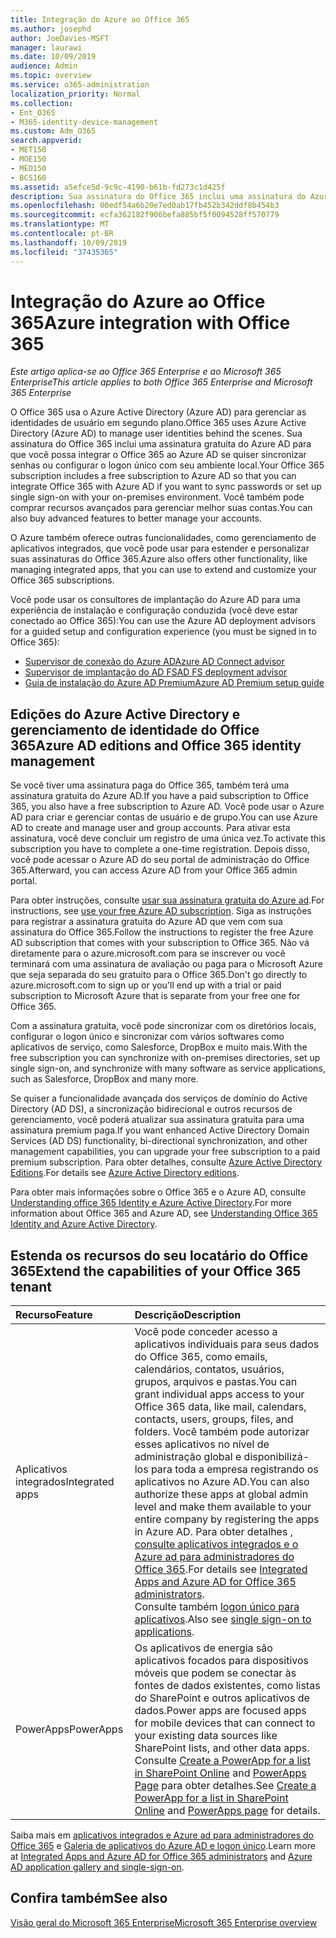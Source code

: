 ```yaml
---
title: Integração do Azure ao Office 365
ms.author: josephd
author: JoeDavies-MSFT
manager: laurawi
ms.date: 10/09/2019
audience: Admin
ms.topic: overview
ms.service: o365-administration
localization_priority: Normal
ms.collection:
- Ent_O365
- M365-identity-device-management
ms.custom: Adm_O365
search.appverid:
- MET150
- MOE150
- MED150
- BCS160
ms.assetid: a5efce5d-9c9c-4190-b61b-fd273c1d425f
description: Sua assinatura do Office 365 inclui uma assinatura do Azure AD. Integre o Office 365 com o Azure AD se você quiser sincronização de senha ou logon único com seu ambiente local.
ms.openlocfilehash: 00edf54a6b20e7ed0ab17fb452b342ddf8b454b3
ms.sourcegitcommit: ecfa362182f906befa885bf5f0094528ff570779
ms.translationtype: MT
ms.contentlocale: pt-BR
ms.lasthandoff: 10/09/2019
ms.locfileid: "37435365"
---
```

# <a name="azure-integration-with-office-365"></a><span data-ttu-id="e1627-104">Integração do Azure ao Office 365</span><span class="sxs-lookup"><span data-stu-id="e1627-104">Azure integration with Office 365</span></span>

<span data-ttu-id="e1627-105">*Este artigo aplica-se ao Office 365 Enterprise e ao Microsoft 365 Enterprise*</span><span class="sxs-lookup"><span data-stu-id="e1627-105">*This article applies to both Office 365 Enterprise and Microsoft 365 Enterprise*</span></span>

<span data-ttu-id="e1627-106">O Office 365 usa o Azure Active Directory (Azure AD) para gerenciar as identidades de usuário em segundo plano.</span><span class="sxs-lookup"><span data-stu-id="e1627-106">Office 365 uses Azure Active Directory (Azure AD) to manage user identities behind the scenes.</span></span> <span data-ttu-id="e1627-107">Sua assinatura do Office 365 inclui uma assinatura gratuita do Azure AD para que você possa integrar o Office 365 ao Azure AD se quiser sincronizar senhas ou configurar o logon único com seu ambiente local.</span><span class="sxs-lookup"><span data-stu-id="e1627-107">Your Office 365 subscription includes a free subscription to Azure AD so that you can integrate Office 365 with Azure AD if you want to sync passwords or set up single sign-on with your on-premises environment.</span></span> <span data-ttu-id="e1627-108">Você também pode comprar recursos avançados para gerenciar melhor suas contas.</span><span class="sxs-lookup"><span data-stu-id="e1627-108">You can also buy advanced features to better manage your accounts.</span></span>
  
<span data-ttu-id="e1627-109">O Azure também oferece outras funcionalidades, como gerenciamento de aplicativos integrados, que você pode usar para estender e personalizar suas assinaturas do Office 365.</span><span class="sxs-lookup"><span data-stu-id="e1627-109">Azure also offers other functionality, like managing integrated apps, that you can use to extend and customize your Office 365 subscriptions.</span></span>
  
<span data-ttu-id="e1627-110">Você pode usar os consultores de implantação do Azure AD para uma experiência de instalação e configuração conduzida (você deve estar conectado ao Office 365):</span><span class="sxs-lookup"><span data-stu-id="e1627-110">You can use the Azure AD deployment advisors for a guided setup and configuration experience (you must be signed in to Office 365):</span></span>

 - [<span data-ttu-id="e1627-111">Supervisor de conexão do Azure AD</span><span class="sxs-lookup"><span data-stu-id="e1627-111">Azure AD Connect advisor</span></span>](https://aka.ms/aadconnectpwsync)
 - [<span data-ttu-id="e1627-112">Supervisor de implantação do AD FS</span><span class="sxs-lookup"><span data-stu-id="e1627-112">AD FS deployment advisor</span></span>](https://aka.ms/adfsguidance)
 - [<span data-ttu-id="e1627-113">Guia de instalação do Azure AD Premium</span><span class="sxs-lookup"><span data-stu-id="e1627-113">Azure AD Premium setup guide</span></span>](https://aka.ms/aadpguidance)
  
## <a name="azure-ad-editions-and-office-365-identity-management"></a><span data-ttu-id="e1627-114">Edições do Azure Active Directory e gerenciamento de identidade do Office 365</span><span class="sxs-lookup"><span data-stu-id="e1627-114">Azure AD editions and Office 365 identity management</span></span>

<span data-ttu-id="e1627-115">Se você tiver uma assinatura paga do Office 365, também terá uma assinatura gratuita do Azure AD.</span><span class="sxs-lookup"><span data-stu-id="e1627-115">If you have a paid subscription to Office 365, you also have a free subscription to Azure AD.</span></span> <span data-ttu-id="e1627-116">Você pode usar o Azure AD para criar e gerenciar contas de usuário e de grupo.</span><span class="sxs-lookup"><span data-stu-id="e1627-116">You can use Azure AD to create and manage user and group accounts.</span></span> <span data-ttu-id="e1627-117">Para ativar esta assinatura, você deve concluir um registro de uma única vez.</span><span class="sxs-lookup"><span data-stu-id="e1627-117">To activate this subscription you have to complete a one-time registration.</span></span> <span data-ttu-id="e1627-118">Depois disso, você pode acessar o Azure AD do seu portal de administração do Office 365.</span><span class="sxs-lookup"><span data-stu-id="e1627-118">Afterward, you can access Azure AD from your Office 365 admin portal.</span></span> 

<span data-ttu-id="e1627-119">Para obter instruções, consulte [usar sua assinatura gratuita do Azure ad](https://go.microsoft.com/fwlink/p/?LinkId=617127).</span><span class="sxs-lookup"><span data-stu-id="e1627-119">For instructions, see [use your free Azure AD subscription](https://go.microsoft.com/fwlink/p/?LinkId=617127).</span></span> <span data-ttu-id="e1627-120">Siga as instruções para registrar a assinatura gratuita do Azure AD que vem com sua assinatura do Office 365.</span><span class="sxs-lookup"><span data-stu-id="e1627-120">Follow the instructions to register the free Azure AD subscription that comes with your subscription to Office 365.</span></span> <span data-ttu-id="e1627-121">Não vá diretamente para o azure.microsoft.com para se inscrever ou você terminará com uma assinatura de avaliação ou paga para o Microsoft Azure que seja separada do seu gratuito para o Office 365.</span><span class="sxs-lookup"><span data-stu-id="e1627-121">Don't go directly to azure.microsoft.com to sign up or you'll end up with a trial or paid subscription to Microsoft Azure that is separate from your free one for Office 365.</span></span> 
  
<span data-ttu-id="e1627-122">Com a assinatura gratuita, você pode sincronizar com os diretórios locais, configurar o logon único e sincronizar com vários softwares como aplicativos de serviço, como Salesforce, DropBox e muito mais.</span><span class="sxs-lookup"><span data-stu-id="e1627-122">With the free subscription you can synchronize with on-premises directories, set up single sign-on, and synchronize with many software as service applications, such as Salesforce, DropBox and many more.</span></span>
  
<span data-ttu-id="e1627-123">Se quiser a funcionalidade avançada dos serviços de domínio do Active Directory (AD DS), a sincronização bidirecional e outros recursos de gerenciamento, você poderá atualizar sua assinatura gratuita para uma assinatura premium paga.</span><span class="sxs-lookup"><span data-stu-id="e1627-123">If you want enhanced Active Directory Domain Services (AD DS) functionality, bi-directional synchronization, and other management capabilities, you can upgrade your free subscription to a paid premium subscription.</span></span> <span data-ttu-id="e1627-124">Para obter detalhes, consulte [Azure Active Directory Editions](https://azure.microsoft.com/pricing/details/active-directory/).</span><span class="sxs-lookup"><span data-stu-id="e1627-124">For details see [Azure Active Directory editions](https://azure.microsoft.com/pricing/details/active-directory/).</span></span>
  
<span data-ttu-id="e1627-125">Para obter mais informações sobre o Office 365 e o Azure AD, consulte [Understanding office 365 Identity e Azure Active Directory](https://docs.microsoft.com/office365/enterprise/about-office-365-identity).</span><span class="sxs-lookup"><span data-stu-id="e1627-125">For more information about Office 365 and Azure AD, see [Understanding Office 365 Identity and Azure Active Directory](https://docs.microsoft.com/office365/enterprise/about-office-365-identity).</span></span>
  
## <a name="extend-the-capabilities-of-your-office-365-tenant"></a><span data-ttu-id="e1627-126">Estenda os recursos do seu locatário do Office 365</span><span class="sxs-lookup"><span data-stu-id="e1627-126">Extend the capabilities of your Office 365 tenant</span></span>

|<span data-ttu-id="e1627-127">**Recurso**</span><span class="sxs-lookup"><span data-stu-id="e1627-127">**Feature**</span></span>|<span data-ttu-id="e1627-128">**Descrição**</span><span class="sxs-lookup"><span data-stu-id="e1627-128">**Description**</span></span>|
|:-----|:-----|
|<span data-ttu-id="e1627-129">Aplicativos integrados</span><span class="sxs-lookup"><span data-stu-id="e1627-129">Integrated apps</span></span>  <br/> |<span data-ttu-id="e1627-130">Você pode conceder acesso a aplicativos individuais para seus dados do Office 365, como emails, calendários, contatos, usuários, grupos, arquivos e pastas.</span><span class="sxs-lookup"><span data-stu-id="e1627-130">You can grant individual apps access to your Office 365 data, like mail, calendars, contacts, users, groups, files, and folders.</span></span> <span data-ttu-id="e1627-131">Você também pode autorizar esses aplicativos no nível de administração global e disponibilizá-los para toda a empresa registrando os aplicativos no Azure AD.</span><span class="sxs-lookup"><span data-stu-id="e1627-131">You can also authorize these apps at global admin level and make them available to your entire company by registering the apps in Azure AD.</span></span> <span data-ttu-id="e1627-132">Para obter detalhes [, consulte aplicativos integrados e o Azure ad para administradores do Office 365](https://support.office.com/article/cb2250e3-451e-416f-bf4e-363549652c2a).</span><span class="sxs-lookup"><span data-stu-id="e1627-132">For details see [Integrated Apps and Azure AD for Office 365 administrators](https://support.office.com/article/cb2250e3-451e-416f-bf4e-363549652c2a).</span></span>  <br/> <span data-ttu-id="e1627-133">Consulte também [logon único para aplicativos](https://go.microsoft.com/fwlink/p/?LinkId=698604).</span><span class="sxs-lookup"><span data-stu-id="e1627-133">Also see [single sign-on to applications](https://go.microsoft.com/fwlink/p/?LinkId=698604).</span></span>  <br/> |
|<span data-ttu-id="e1627-134">PowerApps</span><span class="sxs-lookup"><span data-stu-id="e1627-134">PowerApps</span></span>  <br/> | <span data-ttu-id="e1627-135">Os aplicativos de energia são aplicativos focados para dispositivos móveis que podem se conectar às fontes de dados existentes, como listas do SharePoint e outros aplicativos de dados.</span><span class="sxs-lookup"><span data-stu-id="e1627-135">Power apps are focused apps for mobile devices that can connect to your existing data sources like SharePoint lists, and other data apps.</span></span> <span data-ttu-id="e1627-136">Consulte [Create a PowerApp for a list in SharePoint Online](https://support.office.com/article/9338b2d2-67ac-4b81-8e67-97da27e5e9ab) and [PowerApps Page](https://powerapps.microsoft.com/) para obter detalhes.</span><span class="sxs-lookup"><span data-stu-id="e1627-136">See [Create a PowerApp for a list in SharePoint Online](https://support.office.com/article/9338b2d2-67ac-4b81-8e67-97da27e5e9ab) and [PowerApps page](https://powerapps.microsoft.com/) for details.</span></span>  <br/> |
   
<span data-ttu-id="e1627-137">Saiba mais em [aplicativos integrados e Azure ad para administradores do Office 365](integrated-apps-and-azure-ads.md) e [Galeria de aplicativos do Azure AD e logon único](https://docs.microsoft.com/azure/active-directory/manage-apps/what-is-single-sign-on).</span><span class="sxs-lookup"><span data-stu-id="e1627-137">Learn more at [Integrated Apps and Azure AD for Office 365 administrators](integrated-apps-and-azure-ads.md) and [Azure AD application gallery and single-sign-on](https://docs.microsoft.com/azure/active-directory/manage-apps/what-is-single-sign-on).</span></span>

## <a name="see-also"></a><span data-ttu-id="e1627-138">Confira também</span><span class="sxs-lookup"><span data-stu-id="e1627-138">See also</span></span>

[<span data-ttu-id="e1627-139">Visão geral do Microsoft 365 Enterprise</span><span class="sxs-lookup"><span data-stu-id="e1627-139">Microsoft 365 Enterprise overview</span></span>](https://docs.microsoft.com/microsoft-365/enterprise/microsoft-365-overview)

